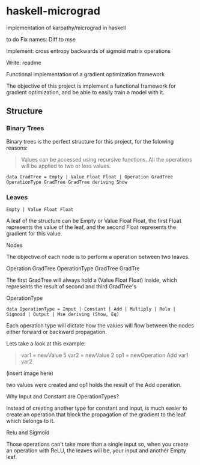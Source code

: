 # haskell-micrograd
implementation of karpathy/micrograd in haskell

to do
Fix names:
Diff to mse

Implement:
cross entropy
backwards of sigmoid
matrix operations

Write:
readme

Functional implementation of a gradient optimization framework

The objective of this project is implement a functional framework for gradient optimization,
and be able to easily train a model with it.



## Structure

### Binary Trees

Binary trees is the perfect structure for this project, for the folowing reasons:
> Values can be accessed using recursive functions.
> All the operations will be applied to two or less values.

```
data GradTree = Empty | Value Float Float | Operation GradTree OperationType GradTree GradTree deriving Show
```

### Leaves

```
Empty | Value Float Float
```

A leaf of the structure can be Empty or Value Float Float, the first Float represents the value of the leaf,
and the second Float represents the gradient for this value.

Nodes

The objective of each node is to perform a operation between two leaves.

Operation GradTree OperationType GradTree GradTre

The first GradTree will always hold a (Value Float Float) inside, which represents the result of
second and third GradTree's 

OperationType

```
data OperationType = Input | Constant | Add | Multiply | Relu | Sigmoid | Output | Mse deriving (Show, Eq)
```

Each operation type will dictate how the values will flow between the nodes either forward or backward propagation.


Lets take a look at this example:

> var1 = newValue 5
> var2 = newValue 2
> op1 = newOperation Add var1 var2

(insert image here)

two values were created and op1 holds the result of the Add operation.

Why Input and Constant are OperationTypes?

Instead of creating another type for constant and input, is much easier to create an operation that block the propagation
of the gradient to the leaf which belongs to it.

Relu and Sigmoid

Those operations can't take more than a single input so, when you create an operation with ReLU, the leaves will be, your
input and another Empty leaf.


